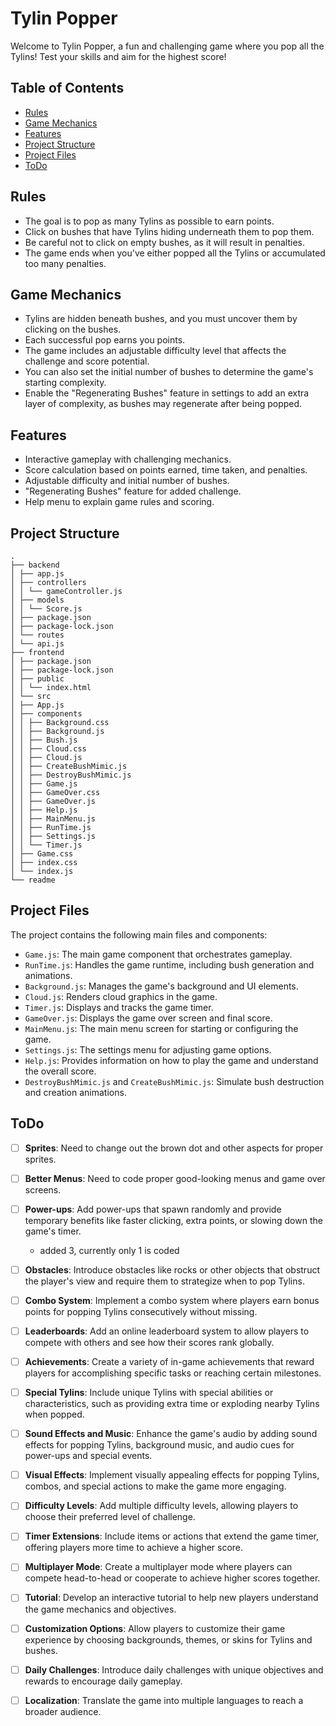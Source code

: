 # Tylin Popper

Welcome to Tylin Popper, a fun and challenging game where you pop all the Tylins! Test your skills and aim for the highest score!

## Table of Contents
- [Rules](#rules)
- [Game Mechanics](#game-mechanics)
- [Features](#features)
- [Project Structure](#project-structure)
- [Project Files](#project-files)
- [ToDo](#todo)

## Rules
- The goal is to pop as many Tylins as possible to earn points.
- Click on bushes that have Tylins hiding underneath them to pop them.
- Be careful not to click on empty bushes, as it will result in penalties.
- The game ends when you've either popped all the Tylins or accumulated too many penalties.

## Game Mechanics
- Tylins are hidden beneath bushes, and you must uncover them by clicking on the bushes.
- Each successful pop earns you points.
- The game includes an adjustable difficulty level that affects the challenge and score potential.
- You can also set the initial number of bushes to determine the game's starting complexity.
- Enable the "Regenerating Bushes" feature in settings to add an extra layer of complexity, as bushes may regenerate after being popped.

## Features
- Interactive gameplay with challenging mechanics.
- Score calculation based on points earned, time taken, and penalties.
- Adjustable difficulty and initial number of bushes.
- "Regenerating Bushes" feature for added challenge.
- Help menu to explain game rules and scoring.

## Project Structure
```
.
├── backend
│ ├── app.js
│ ├── controllers
│ │ └── gameController.js
│ ├── models
│ │ └── Score.js
│ ├── package.json
│ ├── package-lock.json
│ └── routes
│ └── api.js
├── frontend
│ ├── package.json
│ ├── package-lock.json
│ ├── public
│ │ └── index.html
│ └── src
│ ├── App.js
│ ├── components
│ │ ├── Background.css
│ │ ├── Background.js
│ │ ├── Bush.js
│ │ ├── Cloud.css
│ │ ├── Cloud.js
│ │ ├── CreateBushMimic.js
│ │ ├── DestroyBushMimic.js
│ │ ├── Game.js
│ │ ├── GameOver.css
│ │ ├── GameOver.js
│ │ ├── Help.js
│ │ ├── MainMenu.js
│ │ ├── RunTime.js
│ │ ├── Settings.js
│ │ └── Timer.js
│ ├── Game.css
│ ├── index.css
│ └── index.js
└── readme
```

## Project Files
The project contains the following main files and components:
- `Game.js`: The main game component that orchestrates gameplay.
- `RunTime.js`: Handles the game runtime, including bush generation and animations.
- `Background.js`: Manages the game's background and UI elements.
- `Cloud.js`: Renders cloud graphics in the game.
- `Timer.js`: Displays and tracks the game timer.
- `GameOver.js`: Displays the game over screen and final score.
- `MainMenu.js`: The main menu screen for starting or configuring the game.
- `Settings.js`: The settings menu for adjusting game options.
- `Help.js`: Provides information on how to play the game and understand the overall score.
- `DestroyBushMimic.js` and `CreateBushMimic.js`: Simulate bush destruction and creation animations.

## ToDo
- [ ] **Sprites**: Need to change out the brown dot and other aspects for proper sprites.
- [ ] **Better Menus**: Need to code proper good-looking menus and game over screens.
- [ ] **Power-ups**: Add power-ups that spawn randomly and provide temporary benefits 
like faster clicking, extra points, or slowing down the game's timer.
    - added 3, currently only 1 is coded
- [ ] **Obstacles**: Introduce obstacles like rocks or other objects that obstruct the player's view and require them to strategize when to pop Tylins.
- [ ] **Combo System**: Implement a combo system where players earn bonus points for popping Tylins consecutively without missing.
- [ ] **Leaderboards**: Add an online leaderboard system to allow players to compete with others and see how their scores rank globally.
- [ ] **Achievements**: Create a variety of in-game achievements that reward players for accomplishing specific tasks or reaching certain milestones.
- [ ] **Special Tylins**: Include unique Tylins with special abilities or characteristics, such as providing extra time or exploding nearby Tylins when popped.
- [ ] **Sound Effects and Music**: Enhance the game's audio by adding sound effects for popping Tylins, background music, and audio cues for power-ups and special events.
- [ ] **Visual Effects**: Implement visually appealing effects for popping Tylins, combos, and special actions to make the game more engaging.
- [ ] **Difficulty Levels**: Add multiple difficulty levels, allowing players to choose their preferred level of challenge.
- [ ] **Timer Extensions**: Include items or actions that extend the game timer, offering players more time to achieve a higher score.
- [ ] **Multiplayer Mode**: Create a multiplayer mode where players can compete head-to-head or cooperate to achieve higher scores together.
- [ ] **Tutorial**: Develop an interactive tutorial to help new players understand the game mechanics and objectives.
- [ ] **Customization Options**: Allow players to customize their game experience by choosing backgrounds, themes, or skins for Tylins and bushes.
- [ ] **Daily Challenges**: Introduce daily challenges with unique objectives and rewards to encourage daily gameplay.
- [ ] **Localization**: Translate the game into multiple languages to reach a broader audience.


